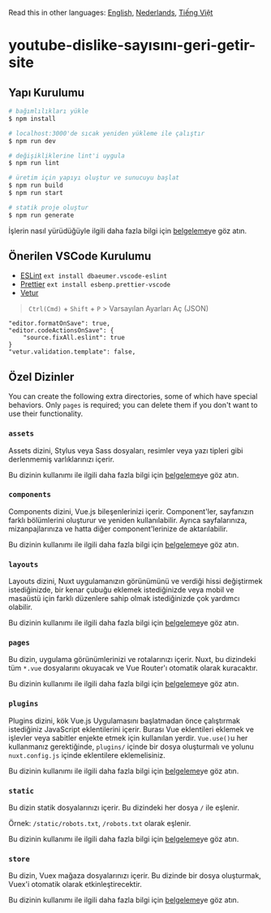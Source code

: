 Read this in other languages: [English](README.md), [Nederlands](READMEnl.md), [Tiếng Việt](READMEvi.md)

# youtube-dislike-sayısını-geri-getir-site

## Yapı Kurulumu

```bash
# bağımlılıkları yükle
$ npm install

# localhost:3000'de sıcak yeniden yükleme ile çalıştır
$ npm run dev

# değişikliklerine lint'i uygula
$ npm run lint

# üretim için yapıyı oluştur ve sunucuyu başlat
$ npm run build
$ npm run start

# statik proje oluştur
$ npm run generate
```

İşlerin nasıl yürüdüğüyle ilgili daha fazla bilgi için [belgeleme](https://nuxtjs.org)ye göz atın.

## Önerilen VSCode Kurulumu

- [ESLint](https://marketplace.visualstudio.com/items?itemName=dbaeumer.vscode-eslint) `ext install dbaeumer.vscode-eslint`
- [Prettier](https://marketplace.visualstudio.com/items?itemName=esbenp.prettier-vscode) `ext install esbenp.prettier-vscode`
- [Vetur](https://marketplace.visualstudio.com/items?itemName=octref.vetur)

> `Ctrl(Cmd)` + `Shift` + `P` > Varsayılan Ayarları Aç (JSON)

```
"editor.formatOnSave": true,
"editor.codeActionsOnSave": {
    "source.fixAll.eslint": true
}
"vetur.validation.template": false,
```

## Özel Dizinler

You can create the following extra directories, some of which have special behaviors. Only `pages` is required; you can delete them if you don't want to use their functionality.

### `assets`

Assets dizini, Stylus veya Sass dosyaları, resimler veya yazı tipleri gibi derlenmemiş varlıklarınızı içerir.

Bu dizinin kullanımı ile ilgili daha fazla bilgi için [belgeleme](https://nuxtjs.org/docs/2.x/directory-structure/assets)ye göz atın.

### `components`

Components dizini, Vue.js bileşenlerinizi içerir. Component'ler, sayfanızın farklı bölümlerini oluşturur ve yeniden kullanılabilir. Ayrıca sayfalarınıza, mizanpajlarınıza ve hatta diğer component'lerinize de aktarılabilir.

Bu dizinin kullanımı ile ilgili daha fazla bilgi için [belgeleme](https://nuxtjs.org/docs/2.x/directory-structure/components)ye göz atın.

### `layouts`

Layouts dizini, Nuxt uygulamanızın görünümünü ve verdiği hissi değiştirmek istediğinizde, bir kenar çubuğu eklemek istediğinizde veya mobil ve masaüstü için farklı düzenlere sahip olmak istediğinizde çok yardımcı olabilir.

Bu dizinin kullanımı ile ilgili daha fazla bilgi için [belgeleme](https://nuxtjs.org/docs/2.x/directory-structure/layouts)ye göz atın.

### `pages`

Bu dizin, uygulama görünümlerinizi ve rotalarınızı içerir. Nuxt, bu dizindeki tüm `*.vue` dosyalarını okuyacak ve Vue Router'ı otomatik olarak kuracaktır.

Bu dizinin kullanımı ile ilgili daha fazla bilgi için [belgeleme](https://nuxtjs.org/docs/2.x/get-started/routing)ye göz atın.

### `plugins`

Plugins dizini, kök Vue.js Uygulamasını başlatmadan önce çalıştırmak istediğiniz JavaScript eklentilerini içerir. Burası Vue eklentileri eklemek ve işlevler veya sabitler enjekte etmek için kullanılan yerdir. `Vue.use()`u her kullanmanız gerektiğinde, `plugins/` içinde bir dosya oluşturmalı ve yolunu `nuxt.config.js` içinde eklentilere eklemelisiniz.

Bu dizinin kullanımı ile ilgili daha fazla bilgi için [belgeleme](https://nuxtjs.org/docs/2.x/directory-structure/plugins)ye göz atın.

### `static`

Bu dizin statik dosyalarınızı içerir. Bu dizindeki her dosya `/` ile eşlenir.

Örnek: `/static/robots.txt`, `/robots.txt` olarak eşlenir.

Bu dizinin kullanımı ile ilgili daha fazla bilgi için [belgeleme](https://nuxtjs.org/docs/2.x/directory-structure/static)ye göz atın.

### `store`

Bu dizin, Vuex mağaza dosyalarınızı içerir. Bu dizinde bir dosya oluşturmak, Vuex'i otomatik olarak etkinleştirecektir.

Bu dizinin kullanımı ile ilgili daha fazla bilgi için [belgeleme](https://nuxtjs.org/docs/2.x/directory-structure/store)ye göz atın.
